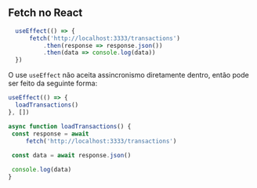 ## Fetch no React


```js
  useEffect(() => {
	  fetch('http://localhost:3333/transactions')
		  .then(response => response.json())
		  .then(data => console.log(data))
  })
```

O use `useEffect` não aceita assincronismo diretamente dentro, então pode ser feito da seguinte forma:

```js
useEffect(() => {
  loadTransactions()
}, [])

async function loadTransactions() {
 const response = await 
	 fetch('http://localhost:3333/transactions')
 
 const data = await response.json()

 console.log(data)
}
```

